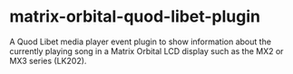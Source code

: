 # matrix-orbital-quod-libet-plugin
A Quod Libet media player event plugin to show information about the currently playing song in a Matrix Orbital LCD display such as the MX2 or MX3 series (LK202).
